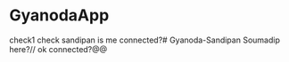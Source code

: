 # GyanodaApp
check1
check sandipan
 is me connected?# Gyanoda-Sandipan
Soumadip here?//
ok connected?@@